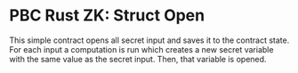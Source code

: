 # PBC Rust ZK: Struct Open

This simple contract opens all secret input and saves it to the contract state.
For each input a computation is run which creates a new secret variable with the same value as the secret input.
Then, that variable is opened.
